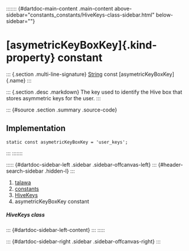 ::::::: {#dartdoc-main-content .main-content above-sidebar="constants_constants/HiveKeys-class-sidebar.html" below-sidebar=""}
<div>

# [asymetricKeyBoxKey]{.kind-property} constant

</div>

::: {.section .multi-line-signature}
[String](https://api.flutter.dev/flutter/dart-core/String-class.html)
const [asymetricKeyBoxKey]{.name}
:::

::: {.section .desc .markdown}
The key used to identify the Hive box that stores asymmetric keys for
the user.
:::

::: {#source .section .summary .source-code}
## Implementation

``` language-dart
static const asymetricKeyBoxKey = 'user_keys';
```
:::
:::::::

::::: {#dartdoc-sidebar-left .sidebar .sidebar-offcanvas-left}
::: {#header-search-sidebar .hidden-l}
:::

1.  [talawa](../../index.html)
2.  [constants](../../constants_constants/)
3.  [HiveKeys](../../constants_constants/HiveKeys-class.html)
4.  asymetricKeyBoxKey constant

##### HiveKeys class

::: {#dartdoc-sidebar-left-content}
:::
:::::

::: {#dartdoc-sidebar-right .sidebar .sidebar-offcanvas-right}
:::
